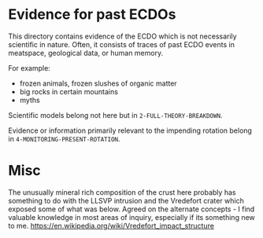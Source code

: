# Evidence for past ECDOs

This directory contains evidence of the ECDO which is not necessarily scientific in nature. Often, it consists of traces of past ECDO events in meatspace, geological data, or human memory.

For example:
- frozen animals, frozen slushes of organic matter
- big rocks in certain mountains
- myths

Scientific models belong not here but in `2-FULL-THEORY-BREAKDOWN`.

Evidence or information primarily relevant to the impending rotation belong in `4-MONITORING-PRESENT-ROTATION`.

# Misc

The unusually mineral rich composition of the crust here probably has something to do with the LLSVP intrusion and the Vredefort crater which exposed some of what was below. Agreed on the alternate concepts - I find valuable knowledge in most areas of inquiry, especially if its something new to me. 
https://en.wikipedia.org/wiki/Vredefort_impact_structure
